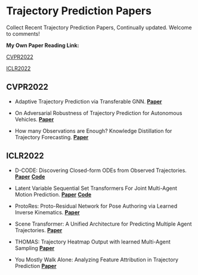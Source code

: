 # Trajectory Prediction Papers

Collect Recent Trajectory Prediction Papers, Continually updated.
Welcome to comments!

**My Own Paper Reading Link:**

[CVPR2022](https://zhuanlan.zhihu.com/p/480433722)

[ICLR2022](https://zhuanlan.zhihu.com/p/470023167)


## CVPR2022

- Adaptive Trajectory Prediction via Transferable GNN. 
**[Paper](https://arxiv.org/abs/2203.05046)**

- On Adversarial Robustness of Trajectory Prediction for Autonomous Vehicles.
**[Paper](https://arxiv.org/abs/2201.05057)**

- How many Observations are Enough? Knowledge Distillation for Trajectory Forecasting.
**[Paper](https://arxiv.org/abs/2203.04781)**

## ICLR2022

- D-CODE: Discovering Closed-form ODEs from Observed Trajectories.
**[Paper](https://openreview.net/forum?id=wENMvIsxNN)**
**[Code](https://github.com/ZhaozhiQIAN/D-CODE-ICLR-2022)**

- Latent Variable Sequential Set Transformers For Joint Multi-Agent Motion Prediction.
**[Paper](https://openreview.net/forum?id=Dup_dDqkZC5)**
**[Code](https://gist.github.com/fgolemo/e6ff3daddcf735e8835789bbb39ece58)**

- ProtoRes: Proto-Residual Network for Pose Authoring via Learned Inverse Kinematics.
**[Paper](https://openreview.net/forum?id=s03AQxehtd_)**

- Scene Transformer: A Unified Architecture for Predicting Multiple Agent Trajectories.
**[Paper](https://openreview.net/forum?id=Wm3EA5OlHsG)**

- THOMAS: Trajectory Heatmap Output with learned Multi-Agent Sampling
**[Paper](https://openreview.net/forum?id=QDdJhACYrlX)**

- You Mostly Walk Alone: Analyzing Feature Attribution in Trajectory Prediction
**[Paper](https://openreview.net/forum?id=POxF-LEqnF)**




